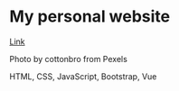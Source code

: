 # My personal website
[Link](https://luisycdevweb.xyz/)

Photo by cottonbro from Pexels

HTML, CSS, JavaScript, Bootstrap, Vue
